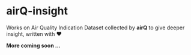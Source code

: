 # airQ-insight
Works on Air Quality Indication Dataset collected by **airQ** to give deeper insight, written with :heart:

**More coming soon ...**

